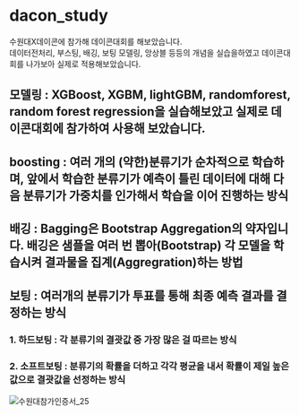 # dacon_study

수원대X데이콘에 참가해 데이콘대회를 해보았습니다.  
데이터전처리, 부스팅, 배깅, 보팅 모델링, 앙상블 등등의 개념을 실습을하였고 데이콘대회를 나가보아 실제로 적용해보았습니다.
## 모델링 : XGBoost, XGBM, lightGBM, randomforest, random forest regression을 실습해보았고 실제로 데이콘대회에 참가하여 사용해 보았습니다.  
## boosting : 여러 개의 (약한)분류기가 순차적으로 학습하며, 앞에서 학습한 분류기가 예측이 틀린 데이터에 대해 다음 분류기가 가중치를 인가해서 학습을 이어 진행하는 방식  
## 배깅 : Bagging은 Bootstrap Aggregation의 약자입니다. 배깅은 샘플을 여러 번 뽑아(Bootstrap) 각 모델을 학습시켜 결과물을 집계(Aggregration)하는 방법
## 보팅 : 여러개의 분류기가 투표를 통해 최종 예측 결과를 결정하는 방식  
### 1. 하드보팅 : 각 분류기의 결괏값 중 가장 많은 걸 따르는 방식
### 2. 소프트보팅 : 분류기의 확률을 더하고 각각 평균을 내서 확률이 제일 높은 값으로 결괏값을 선정하는 방식
![수원대참가인증서_25](https://user-images.githubusercontent.com/81942144/226501232-3f3ce749-0d3b-49cb-bef7-7cf1818607cc.png)
